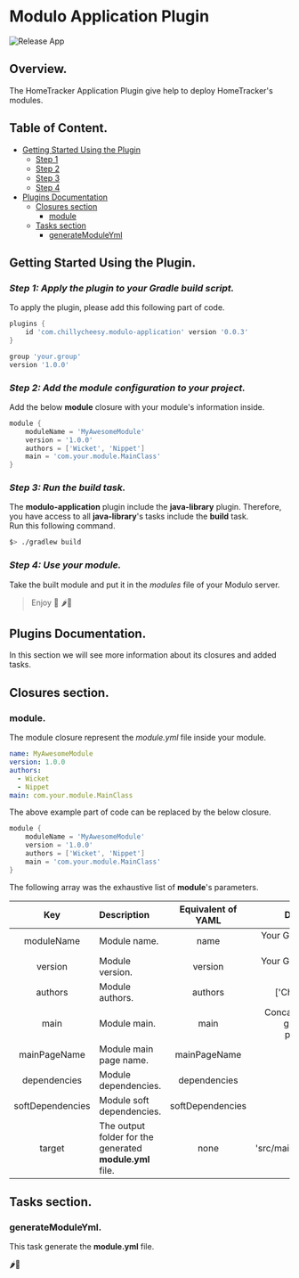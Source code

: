 # Modulo Application Plugin

![Release App](https://github.com/ChillyCheesy/ModuloGradleApplication/actions/workflows/release-app.yml/badge.svg?branch=master)

## Overview.
The HomeTracker Application Plugin give help to deploy HomeTracker's modules.

## Table of Content.
* [Getting Started Using the Plugin](#start)
    * [Step 1](#start-1)
    * [Step 2](#start-2)
    * [Step 3](#start-3)
    * [Step 4](#start-4)
* [Plugins Documentation](#doc)
    * [Closures section](#closures)
        * [module](#closures-module)
    * [Tasks section](#tasks)
        * [generateModuleYml](#tasks-generateModuleYml)
  
## Getting Started Using the Plugin. <a id="start"></a>
### *Step 1: Apply the plugin to your Gradle build script.* <a id="start-1"></a>
To apply the plugin, please add this following part of code.  

```groovy
plugins {
    id 'com.chillycheesy.modulo-application' version '0.0.3'
}

group 'your.group'
version '1.0.0'
```

### *Step 2: Add the module configuration to your project.* <a id="start-2"></a>
Add the below **module** closure with your module's information inside.  

```groovy
module {
    moduleName = 'MyAwesomeModule'
    version = '1.0.0'
    authors = ['Wicket', 'Nippet']
    main = 'com.your.module.MainClass'
}
```

### *Step 3: Run the build task.* <a id="start-3"></a>
The **modulo-application** plugin include the **java-library** plugin. Therefore, you have access to all **java-library**'s tasks include the **build** task.  
Run this following command.  
```bash
$> ./gradlew build
```

### *Step 4: Use your module.* <a id="start-4"></a>
Take the built module and put it in the *modules* file of your Modulo server.  

> Enjoy 🍻 🌶🧀 

## Plugins Documentation. <a id="doc"></a>

In this section we will see more information about its closures and added tasks.

## Closures section. <a id="closures"></a>
### module. <a id="closures-module"></a>
The module closure represent the *module.yml* file inside your module.
```yaml
name: MyAwesomeModule
version: 1.0.0
authors:
  - Wicket
  - Nippet
main: com.your.module.MainClass
```
The above example part of code can be replaced by the below closure.
```groovy
module {
    moduleName = 'MyAwesomeModule'
    version = '1.0.0'
    authors = ['Wicket', 'Nippet']
    main = 'com.your.module.MainClass'
}
```

The following array was the exhaustive list of **module**'s parameters.  
  
|       Key        | Description                                              | Equivalent of YAML |                                  Default value |
|:----------------:|:---------------------------------------------------------|:------------------:|-----------------------------------------------:|
| moduleName       | Module name.                                             |        name        |                      Your Gradle project name. |
| version          | Module version.                                          |       version      |                   Your Gradle project version. |
| authors          | Module authors.                                          |       authors      |                               ['ChillyCheesy'] |
| main             | Module main.                                             |        main        | Concat the project group and the project name. |
| mainPageName     | Module main page name.                                   |     mainPageName   |                                        'index' |
| dependencies     | Module dependencies.                                     |     dependencies   |                                    Empty list. |
| softDependencies | Module soft dependencies.                                |   softDependencies |                                    Empty list. |
| target           | The output folder for the generated **module.yml** file. |        none        |                           'src/main/resources' |


## Tasks section. <a id="tasks"></a>
### generateModuleYml. <a id="tasks-generateModuleYml"></a>
This task generate the **module.yml** file.

🌶🧀

